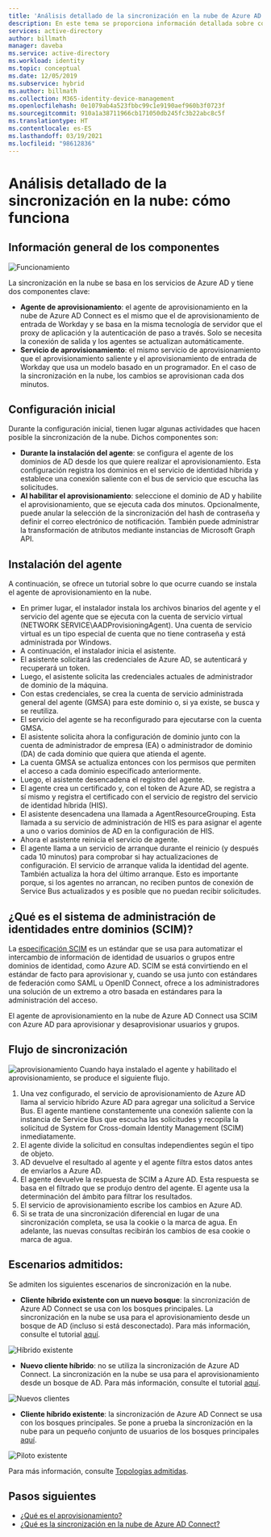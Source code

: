 ```yaml
---
title: 'Análisis detallado de la sincronización en la nube de Azure AD Connect: cómo funciona'
description: En este tema se proporciona información detallada sobre cómo funciona la sincronización en la nube.
services: active-directory
author: billmath
manager: daveba
ms.service: active-directory
ms.workload: identity
ms.topic: conceptual
ms.date: 12/05/2019
ms.subservice: hybrid
ms.author: billmath
ms.collection: M365-identity-device-management
ms.openlocfilehash: 0e1079ab4a523fbbc99c1e9190aef960b3f0723f
ms.sourcegitcommit: 910a1a38711966cb171050db245fc3b22abc8c5f
ms.translationtype: HT
ms.contentlocale: es-ES
ms.lasthandoff: 03/19/2021
ms.locfileid: "98612836"
---
```

# <a name="cloud-sync-deep-dive---how-it-works"></a>Análisis detallado de la sincronización en la nube: cómo funciona

## <a name="overview-of-components"></a>Información general de los componentes

![Funcionamiento](media/concept-how-it-works/how-1.png)

La sincronización en la nube se basa en los servicios de Azure AD y tiene dos componentes clave:

- **Agente de aprovisionamiento**: el agente de aprovisionamiento en la nube de Azure AD Connect es el mismo que el de aprovisionamiento de entrada de Workday y se basa en la misma tecnología de servidor que el proxy de aplicación y la autenticación de paso a través. Solo se necesita la conexión de salida y los agentes se actualizan automáticamente. 
- **Servicio de aprovisionamiento**: el mismo servicio de aprovisionamiento que el aprovisionamiento saliente y el aprovisionamiento de entrada de Workday que usa un modelo basado en un programador. En el caso de la sincronización en la nube, los cambios se aprovisionan cada dos minutos.


## <a name="initial-setup"></a>Configuración inicial
Durante la configuración inicial, tienen lugar algunas actividades que hacen posible la sincronización de la nube.  Dichos componentes son: 

- **Durante la instalación del agente**: se configura el agente de los dominios de AD desde los que quiere realizar el aprovisionamiento.  Esta configuración registra los dominios en el servicio de identidad híbrida y establece una conexión saliente con el bus de servicio que escucha las solicitudes.
- **Al habilitar el aprovisionamiento**: seleccione el dominio de AD y habilite el aprovisionamiento, que se ejecuta cada dos minutos. Opcionalmente, puede anular la selección de la sincronización del hash de contraseña y definir el correo electrónico de notificación. También puede administrar la transformación de atributos mediante instancias de Microsoft Graph API.


## <a name="agent-installation"></a>Instalación del agente
A continuación, se ofrece un tutorial sobre lo que ocurre cuando se instala el agente de aprovisionamiento en la nube.

- En primer lugar, el instalador instala los archivos binarios del agente y el servicio del agente que se ejecuta con la cuenta de servicio virtual (NETWORK SERVICE\AADProvisioningAgent).  Una cuenta de servicio virtual es un tipo especial de cuenta que no tiene contraseña y está administrada por Windows.
- A continuación, el instalador inicia el asistente.
- El asistente solicitará las credenciales de Azure AD, se autenticará y recuperará un token.
- Luego, el asistente solicita las credenciales actuales de administrador de dominio de la máquina.
- Con estas credenciales, se crea la cuenta de servicio administrada general del agente (GMSA) para este dominio o, si ya existe, se busca y se reutiliza.
- El servicio del agente se ha reconfigurado para ejecutarse con la cuenta GMSA.
- El asistente solicita ahora la configuración de dominio junto con la cuenta de administrador de empresa (EA) o administrador de dominio (DA) de cada dominio que quiera que atienda el agente.
- La cuenta GMSA se actualiza entonces con los permisos que permiten el acceso a cada dominio especificado anteriormente.
- Luego, el asistente desencadena el registro del agente.
- El agente crea un certificado y, con el token de Azure AD, se registra a sí mismo y registra el certificado con el servicio de registro del servicio de identidad híbrida (HIS).
- El asistente desencadena una llamada a AgentResourceGrouping. Esta llamada a su servicio de administración de HIS es para asignar el agente a uno o varios dominios de AD en la configuración de HIS.
- Ahora el asistente reinicia el servicio de agente.
- El agente llama a un servicio de arranque durante el reinicio (y después cada 10 minutos) para comprobar si hay actualizaciones de configuración.  El servicio de arranque valida la identidad del agente.  También actualiza la hora del último arranque.  Esto es importante porque, si los agentes no arrancan, no reciben puntos de conexión de Service Bus actualizados y es posible que no puedan recibir solicitudes. 


## <a name="what-is-system-for-cross-domain-identity-management-scim"></a>¿Qué es el sistema de administración de identidades entre dominios (SCIM)?

La [especificación SCIM](https://tools.ietf.org/html/draft-scim-core-schema-01) es un estándar que se usa para automatizar el intercambio de información de identidad de usuarios o grupos entre dominios de identidad, como Azure AD. SCIM se está convirtiendo en el estándar de facto para aprovisionar y, cuando se usa junto con estándares de federación como SAML u OpenID Connect, ofrece a los administradores una solución de un extremo a otro basada en estándares para la administración del acceso.

El agente de aprovisionamiento en la nube de Azure AD Connect usa SCIM con Azure AD para aprovisionar y desaprovisionar usuarios y grupos.

## <a name="synchronization-flow"></a>Flujo de sincronización
![aprovisionamiento](media/concept-how-it-works/provisioning-4.png) Cuando haya instalado el agente y habilitado el aprovisionamiento, se produce el siguiente flujo.

1.  Una vez configurado, el servicio de aprovisionamiento de Azure AD llama al servicio híbrido Azure AD para agregar una solicitud a Service Bus. El agente mantiene constantemente una conexión saliente con la instancia de Service Bus que escucha las solicitudes y recopila la solicitud de System for Cross-domain Identity Management (SCIM) inmediatamente. 
2.  El agente divide la solicitud en consultas independientes según el tipo de objeto. 
3.  AD devuelve el resultado al agente y el agente filtra estos datos antes de enviarlos a Azure AD.  
4.  El agente devuelve la respuesta de SCIM a Azure AD.  Esta respuesta se basa en el filtrado que se produjo dentro del agente.  El agente usa la determinación del ámbito para filtrar los resultados. 
5.  El servicio de aprovisionamiento escribe los cambios en Azure AD.
6. Si se trata de una sincronización diferencial en lugar de una sincronización completa, se usa la cookie o la marca de agua. En adelante, las nuevas consultas recibirán los cambios de esa cookie o marca de agua.

## <a name="supported-scenarios"></a>Escenarios admitidos:
Se admiten los siguientes escenarios de sincronización en la nube.


- **Cliente híbrido existente con un nuevo bosque**: la sincronización de Azure AD Connect se usa con los bosques principales. La sincronización en la nube se usa para el aprovisionamiento desde un bosque de AD (incluso si está desconectado). Para más información, consulte el tutorial [aquí](tutorial-existing-forest.md).

 ![Híbrido existente](media/tutorial-existing-forest/existing-forest-new-forest-2.png)
- **Nuevo cliente híbrido**:      no se utiliza la sincronización de Azure AD Connect. La sincronización en la nube se usa para el aprovisionamiento desde un bosque de AD.  Para más información, consulte el tutorial [aquí](tutorial-single-forest.md).
 
 ![Nuevos clientes](media/tutorial-single-forest/diagram-2.png)

- **Cliente híbrido existente**: la sincronización de Azure AD Connect se usa con los bosques principales. Se pone a prueba la sincronización en la nube para un pequeño conjunto de usuarios de los bosques principales [aquí](tutorial-existing-forest.md).

 ![Piloto existente](media/tutorial-migrate-aadc-aadccp/diagram-2.png)

Para más información, consulte [Topologías admitidas](plan-cloud-sync-topologies.md).



## <a name="next-steps"></a>Pasos siguientes 

- [¿Qué es el aprovisionamiento?](what-is-provisioning.md)
- [¿Qué es la sincronización en la nube de Azure AD Connect?](what-is-cloud-sync.md)
